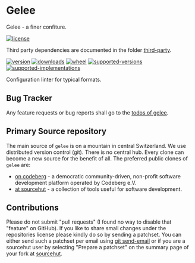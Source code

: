 # Gelee

Gelee - a finer confiture.

[![license](https://img.shields.io/github/license/sthagen/solid-umbrella.svg?style=flat)](https://github.com/sthagen/solid-umbrella/blob/default/LICENSE)

Third party dependencies are documented in the folder [third-party](third-party/README.md).

[![version](https://img.shields.io/pypi/v/gelee.svg?style=flat)](https://pypi.python.org/pypi/gelee/)
[![downloads](https://pepy.tech/badge/gelee/month)](https://pepy.tech/project/gelee)
[![wheel](https://img.shields.io/pypi/wheel/gelee.svg?style=flat)](https://pypi.python.org/pypi/gelee/)
[![supported-versions](https://img.shields.io/pypi/pyversions/gelee.svg?style=flat)](https://pypi.python.org/pypi/gelee/)
[![supported-implementations](https://img.shields.io/pypi/implementation/gelee.svg?style=flat)](https://pypi.python.org/pypi/gelee/)

Configuration linter for typical formats.

## Bug Tracker

Any feature requests or bug reports shall go to the [todos of gelee](https://todo.sr.ht/~sthagen/gelee).

## Primary Source repository

The main source of `gelee` is on a mountain in central Switzerland.
We use distributed version control (git).
There is no central hub.
Every clone can become a new source for the benefit of all.
The preferred public clones of `gelee` are:

* [on codeberg](https://codeberg.org/sthagen/gelee) - a democratic community-driven, non-profit software development platform operated by Codeberg e.V.
* [at sourcehut](https://git.sr.ht/~sthagen/gelee) - a collection of tools useful for software development.

## Contributions

Please do not submit "pull requests" (I found no way to disable that "feature" on GitHub).
If you like to share small changes under the repositories license please kindly do so by sending a patchset.
You can either send such a patchset per email using [git send-email](https://git-send-email.io) or 
if you are a sourcehut user by selecting "Prepare a patchset" on the summary page of your fork at [sourcehut](https://git.sr.ht/).
